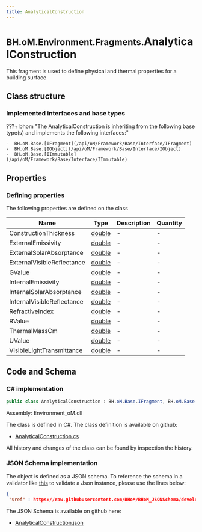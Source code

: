 ```yaml
---
title: AnalyticalConstruction
---
```


# <small>BH.oM.Environment.Fragments.</small>**AnalyticalConstruction**

This fragment is used to define physical and thermal properties for a building surface

## Class structure

### Implemented interfaces and base types

???+ bhom "The AnalyticalConstruction is inheriting from the following base type(s) and implements the following interfaces:"

    -  BH.oM.Base.[IFragment](/api/oM/Framework/Base/Interface/IFragment)
    -  BH.oM.Base.[IObject](/api/oM/Framework/Base/Interface/IObject)
    -  BH.oM.Base.[IImmutable](/api/oM/Framework/Base/Interface/IImmutable)


## Properties



### Defining properties

The following properties are defined on the class

| Name             | Type             | Description      | Quantity         |
|------------------|------------------|------------------|------------------|
| ConstructionThickness | [double](https://learn.microsoft.com/en-us/dotnet/api/System.Double?view=netstandard-2.0) | - | - |
| ExternalEmissivity | [double](https://learn.microsoft.com/en-us/dotnet/api/System.Double?view=netstandard-2.0) | - | - |
| ExternalSolarAbsorptance | [double](https://learn.microsoft.com/en-us/dotnet/api/System.Double?view=netstandard-2.0) | - | - |
| ExternalVisibleReflectance | [double](https://learn.microsoft.com/en-us/dotnet/api/System.Double?view=netstandard-2.0) | - | - |
| GValue | [double](https://learn.microsoft.com/en-us/dotnet/api/System.Double?view=netstandard-2.0) | - | - |
| InternalEmissivity | [double](https://learn.microsoft.com/en-us/dotnet/api/System.Double?view=netstandard-2.0) | - | - |
| InternalSolarAbsorptance | [double](https://learn.microsoft.com/en-us/dotnet/api/System.Double?view=netstandard-2.0) | - | - |
| InternalVisibleReflectance | [double](https://learn.microsoft.com/en-us/dotnet/api/System.Double?view=netstandard-2.0) | - | - |
| RefractiveIndex | [double](https://learn.microsoft.com/en-us/dotnet/api/System.Double?view=netstandard-2.0) | - | - |
| RValue | [double](https://learn.microsoft.com/en-us/dotnet/api/System.Double?view=netstandard-2.0) | - | - |
| ThermalMassCm | [double](https://learn.microsoft.com/en-us/dotnet/api/System.Double?view=netstandard-2.0) | - | - |
| UValue | [double](https://learn.microsoft.com/en-us/dotnet/api/System.Double?view=netstandard-2.0) | - | - |
| VisibleLightTransmittance | [double](https://learn.microsoft.com/en-us/dotnet/api/System.Double?view=netstandard-2.0) | - | - |


## Code and Schema

### C# implementation

``` C# title="C#"
public class AnalyticalConstruction : BH.oM.Base.IFragment, BH.oM.Base.IObject, BH.oM.Base.IImmutable
```

Assembly: Environment_oM.dll

The class is defined in C#. The class definition is available on github:

- [AnalyticalConstruction.cs](https://github.com/BHoM/BHoM/blob/develop/Environment_oM/Fragments\AnalyticalConstruction.cs)

All history and changes of the class can be found by inspection the history.
### JSON Schema implementation

The object is defined as a JSON schema. To reference the schema in a validator like [this](https://www.jsonschemavalidator.net/) to validate a Json instance, please use the lines below:

``` json title="JSON Schema"
{
 "$ref" : https://raw.githubusercontent.com/BHoM/BHoM_JSONSchema/develop/Environment_oM/Fragments/AnalyticalConstruction.json}
```

The JSON Schema is available on github here:

- [AnalyticalConstruction.json](https://github.com/BHoM/BHoM_JSONSchema/blob/develop/Environment_oM/Fragments/AnalyticalConstruction.json)
